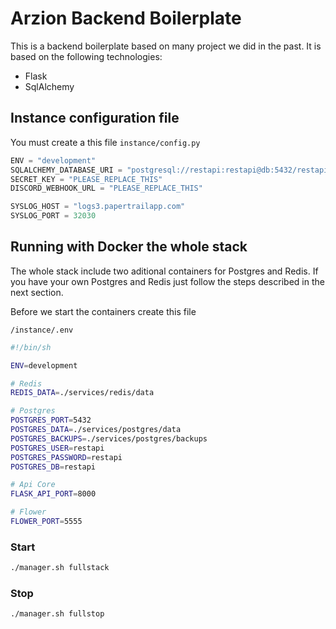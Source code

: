 # Arzion Backend Boilerplate

This is a backend boilerplate based on many project we did in the past.
It is based on the following technologies:

- Flask
- SqlAlchemy


## Instance configuration file

You must create a this file
`instance/config.py`

```python
ENV = "development"
SQLALCHEMY_DATABASE_URI = "postgresql://restapi:restapi@db:5432/restapi"
SECRET_KEY = "PLEASE_REPLACE_THIS"
DISCORD_WEBHOOK_URL = "PLEASE_REPLACE_THIS"

SYSLOG_HOST = "logs3.papertrailapp.com"
SYSLOG_PORT = 32030

```
## Running with Docker the whole stack

The whole stack include two aditional containers for Postgres and Redis. If you have your own Postgres and Redis just follow the steps described in the next section.

Before we start the containers create this file

`/instance/.env`

```bash
#!/bin/sh

ENV=development

# Redis
REDIS_DATA=./services/redis/data

# Postgres
POSTGRES_PORT=5432
POSTGRES_DATA=./services/postgres/data
POSTGRES_BACKUPS=./services/postgres/backups
POSTGRES_USER=restapi
POSTGRES_PASSWORD=restapi
POSTGRES_DB=restapi

# Api Core
FLASK_API_PORT=8000

# Flower
FLOWER_PORT=5555
```


### Start

```bash
./manager.sh fullstack
```

### Stop
```bash
./manager.sh fullstop
```
